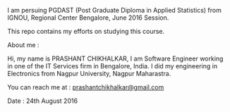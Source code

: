 I am persuing PGDAST (Post Graduate Diploma in Applied Statistics) from IGNOU, 
Regional Center Bengalore, June 2016 Session.

This repo contains my efforts on studying this course.

About me : 

Hi, my name is PRASHANT CHIKHALKAR, I am Software Engineer working in one of the
IT Services firm in Bengalore, India. I did my engineering in Electronics from
Nagpur University, Nagpur Maharastra.

You can reach me at : prashantchikhalkar@gmail.com

Date : 24th August 2016
